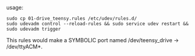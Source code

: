 usage: 
```
sudo cp 01-drive_teensy.rules /etc/udev/rules.d/
sudo udevadm control --reload-rules && sudo service udev restart && sudo udevadm trigger
```

This rules would make a SYMBOLIC port named /dev/teensy_drive -> /dev/ttyACM*.
